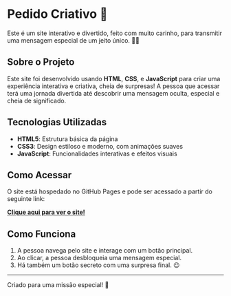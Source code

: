 # Pedido Criativo 🌟

Este é um site interativo e divertido, feito com muito carinho, para transmitir uma mensagem especial de um jeito único. 💬💖

## Sobre o Projeto

Este site foi desenvolvido usando **HTML**, **CSS**, e **JavaScript** para criar uma experiência interativa e criativa, cheia de surpresas! A pessoa que acessar terá uma jornada divertida até descobrir uma mensagem oculta, especial e cheia de significado.

## Tecnologias Utilizadas
- **HTML5**: Estrutura básica da página
- **CSS3**: Design estiloso e moderno, com animações suaves
- **JavaScript**: Funcionalidades interativas e efeitos visuais

## Como Acessar

O site está hospedado no GitHub Pages e pode ser acessado a partir do seguinte link:

**[Clique aqui para ver o site!](https://seuusuario.github.io/pedido-criativo/)**

## Como Funciona

1. A pessoa navega pelo site e interage com um botão principal.
2. Ao clicar, a pessoa desbloqueia uma mensagem especial.
3. Há também um botão secreto com uma surpresa final. 😉

---

Criado para uma missão especial! 🚀
